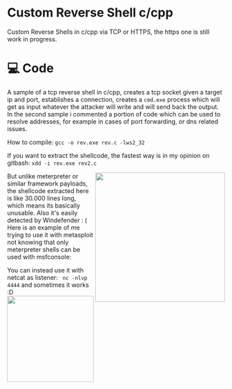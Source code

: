 # Custom Reverse Shell c/cpp
Custom Reverse Shells in c/cpp via TCP or HTTPS, the https one is still work in progress.

# 💻 Code
A sample of a tcp reverse shell in c/cpp, creates a tcp socket given a target ip and port, establishes a connection, creates a ```cmd.exe``` process which will get as input whatever the attacker will write and will send back the output.
In the second sample i commented a portion of code which can be used to resolve addresses, for example in cases of port forwarding, or dns related issues.

How to compile:
``` gcc -o rev.exe rev.c -lws2_32 ```

If you want to extract the shellcode, the fastest way is in my opinion on gitbash:
``` xdd -i rev.exe rev2.c ```


<img src="media/nc1.jpg" align="right" width="300">

But unlike meterpreter or similar framework payloads, the shellcode extracted here is like 30.000 lines long, which means its basically unusable. Also it's easily detected by Windefender : (  
Here is an example of me trying to use it with metasploit not knowing that only meterpreter shells can be used with msfconsole: 

You can instead use it with netcat as listener: ``` nc -nlvp 4444``` and sometimes it works :D \
<img src="media/nc2.jpg" width="200">

